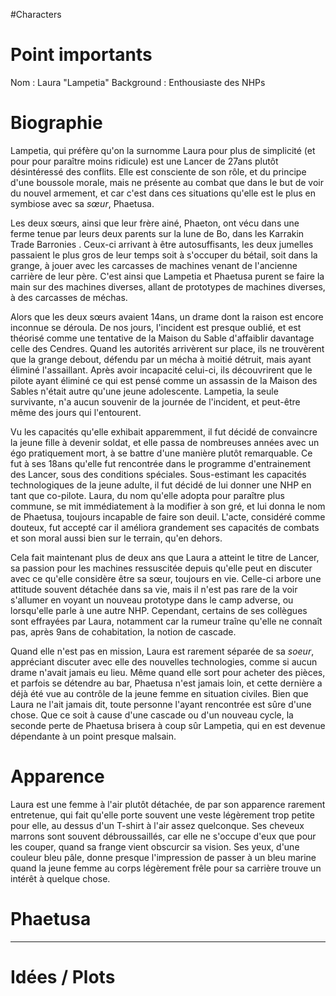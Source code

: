 #Characters
# Point importants
Nom : Laura "Lampetia"
Background : Enthousiaste des NHPs

# Biographie
Lampetia, qui préfère qu'on la surnomme Laura pour plus de simplicité (et pour pour paraître moins ridicule) est une Lancer de 27ans plutôt désintéressé des conflits. Elle est consciente de son rôle, et du principe d'une boussole morale, mais ne présente au combat que dans le but de voir du nouvel armement, et car c'est dans ces situations qu'elle est le plus en symbiose avec sa _sœur_, Phaetusa.

Les deux sœurs, ainsi que leur frère ainé, Phaeton, ont vécu dans une ferme tenue par leurs deux parents sur la lune de Bo, dans les Karrakin Trade Barronies . Ceux-ci arrivant à être autosuffisants, les deux jumelles passaient le plus gros de leur temps soit à s'occuper du bétail, soit dans la grange, à jouer avec les carcasses de machines venant de l'ancienne carrière de leur père. C'est ainsi que Lampetia et Phaetusa purent se faire la main sur des machines diverses, allant de prototypes de machines diverses, à des carcasses de méchas.

Alors que les deux sœurs avaient 14ans, un drame dont la raison est encore inconnue se déroula. De nos jours, l'incident est presque oublié, et est théorisé comme une tentative de la Maison du Sable d'affaiblir davantage celle des Cendres. Quand les autorités arrivèrent sur place, ils ne trouvèrent que la grange debout, défendu par un mécha à moitié détruit, mais ayant éliminé l'assaillant. Après avoir incapacité celui-ci, ils découvrirent que le pilote ayant éliminé ce qui est pensé comme un assassin de la Maison des Sables n'était autre qu'une jeune adolescente. Lampetia, la seule survivante, n'a aucun souvenir de la journée de l'incident, et peut-être même des jours qui l'entourent.

Vu les capacités qu'elle exhibait apparemment, il fut décidé de convaincre la jeune fille à devenir soldat, et elle passa de nombreuses années avec un égo pratiquement mort, à se battre d'une manière plutôt remarquable. Ce fut à ses 18ans qu'elle fut rencontrée dans le programme d'entrainement des Lancer, sous des conditions spéciales. Sous-estimant les capacités technologiques de la jeune adulte, il fut décidé de lui donner une NHP en tant que co-pilote. Laura, du nom qu'elle adopta pour paraître plus commune, se mit immédiatement à la modifier à son gré, et lui donna le nom de Phaetusa, toujours incapable de faire son deuil. L'acte, considéré comme douteux, fut accepté car il améliora grandement ses capacités de combats et son moral aussi bien sur le terrain, qu'en dehors.

Cela fait maintenant plus de deux ans que Laura a atteint le titre de Lancer, sa passion pour les machines ressuscitée depuis qu'elle peut en discuter avec ce qu'elle considère être sa sœur, toujours en vie. Celle-ci arbore une attitude souvent détachée dans sa vie, mais il n'est pas rare de la voir s'allumer en voyant un nouveau prototype dans le camp adverse, ou lorsqu'elle parle à une autre NHP. Cependant, certains de ses collègues sont effrayées par Laura, notamment car la rumeur traîne qu'elle ne connaît pas, après 9ans de cohabitation, la notion de cascade.

Quand elle n'est pas en mission, Laura est rarement séparée de sa _soeur_, appréciant discuter avec elle des nouvelles technologies, comme si aucun drame n'avait jamais eu lieu. Même quand elle sort pour acheter des pièces, et parfois se détendre au bar, Phaetusa n'est jamais loin, et cette dernière a déjà été vue au contrôle de la jeune femme en situation civiles. Bien que Laura ne l'ait jamais dit, toute personne l'ayant rencontrée est sûre d'une chose. Que ce soit à cause d'une cascade ou d'un nouveau cycle, la seconde perte de Phaetusa brisera à coup sûr Lampetia, qui en est devenue dépendante à un point presque malsain.

# Apparence
Laura est une femme à l'air plutôt détachée, de par son apparence rarement entretenue, qui fait qu'elle porte souvent une veste légèrement trop petite pour elle, au dessus d'un T-shirt à l'air assez quelconque. Ses cheveux marrons sont souvent débroussaillés, car elle ne s'occupe d'eux que pour les couper, quand sa frange vient obscurcir sa vision. Ses yeux, d'une couleur bleu pâle, donne presque l'impression de passer à un bleu marine quand la jeune femme au corps légèrement frêle pour sa carrière trouve un intérêt à quelque chose.

# Phaetusa

---

# Idées / Plots